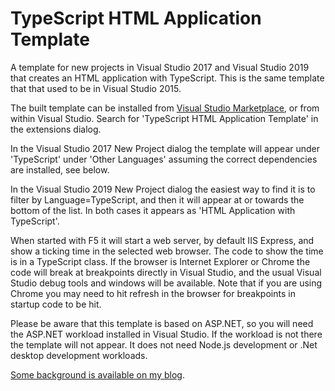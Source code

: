 # TypeScript HTML Application Template
A template for new projects in Visual Studio 2017 and Visual Studio 2019 that creates an HTML application with TypeScript.  This is the same template that that used to be in Visual Studio 2015.

The built template can be installed from [Visual Studio Marketplace](https://marketplace.visualstudio.com/items?itemName=Rich-Newman.TypeScriptHTMLApplicationTemplate), or from within Visual Studio.  Search for 'TypeScript HTML Application Template' in the extensions dialog.

In the Visual Studio 2017 New Project dialog the template will appear under 'TypeScript' under 'Other Languages' assuming the correct dependencies are installed, see below.

In the Visual Studio 2019 New Project dialog the easiest way to find it is to filter by Language=TypeScript, and then it will appear at or towards the bottom of the list.  In both cases it appears as 'HTML Application with TypeScript'.

When started with F5 it will start a web server, by default IIS Express, and show a ticking time in the selected web browser.  The code to show the time is in a TypeScript class.  If the browser is Internet Explorer or Chrome the code will break at breakpoints directly in Visual Studio, and the usual Visual Studio debug tools and windows will be available.  Note that if you are using Chrome you may need to hit refresh in the browser for breakpoints in startup code to be hit.

Please be aware that this template is based on ASP.NET, so you will need the ASP.NET workload installed in Visual Studio.  If the workload is not there the template will not appear.  It does not need Node.js development or .Net desktop development workloads.

[Some background is available on my blog](https://richnewman.wordpress.com/2017/05/09/html-application-with-typescript-project-template-for-visual-studio-2017/).